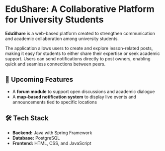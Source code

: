 # EduShare: A Collaborative Platform for University Students

**EduShare** is a web-based platform created to strengthen communication and academic collaboration among university students.

The application allows users to create and explore lesson-related posts, making it easy for students to either share their expertise or seek academic support. Users can send notifications directly to post owners, enabling quick and seamless connections between peers.

## 🚀 Upcoming Features

- A **forum module** to support open discussions and academic dialogue  
- A **map-based notification system** to display live events and announcements tied to specific locations  

## 🛠️ Tech Stack

- **Backend:** Java with Spring Framework  
- **Database:** PostgreSQL  
- **Frontend:** HTML, CSS, and JavaScript

